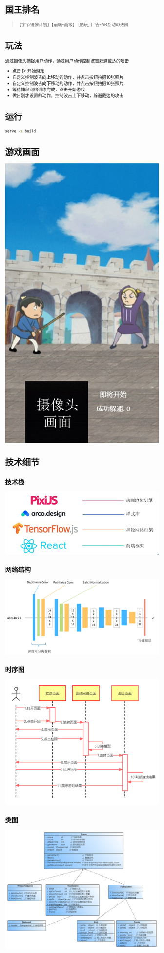 # 国王排名
> 【字节镜像计划】【前端-高级】 [酷玩] 广告-AR互动の进阶

# 玩法
通过摄像头捕捉用户动作，通过用户动作控制波吉躲避戴达的攻击

+ 点击 ▷ 开始游戏
+ 自定义控制波吉**向上**移动的动作，并点击按钮拍摄10张照片
+ 自定义控制波吉**向下**移动的动作，并点击按钮拍摄10张照片
+ 等待神经网络训练完成，点击开始游戏
+ 做出刚才设置的动作，控制波吉上下移动，躲避戴达的攻击

# 运行
```bash
serve -s build
```



# 游戏画面

![游戏画面](./pic/scene.png)



# 技术细节

## 技术栈
![技术栈](./pic/technology.jpg)

## 网络结构
![网络结构](./pic/network.png)


## 时序图
![时序图](./pic/Sequence.png)

## 类图
![类图](./pic/class.png)